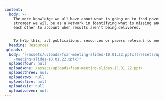 ```yaml
---
content:
  body: >-
    The more knowledge we all have about what is going on to food poverty, the
    stronger we will be as a Network in identifying what is missing and holding
    each other to account when results aren’t being delivered.


    To help this, all publications, resources or papers relevant to ending food poverty in Greater Manchester will be published here. If you think anything is missing, contact us at info@gmfsan.net
  heading: Resources
uploads:
  body: "[/assets/uploads/fsan-meeting-slides-10.01.22.pptx](/assets/uploads/fsan\
    -meeting-slides-10.01.22.pptx)"
  uploadsfour: null
  uploadsone: /assets/uploads/fsan-meeting-slides-10.01.22.pptx
  uploadsthree: null
  uploadstwo: null
  uploadsfive: null
  uploadssix: null
  uploadsseven: null
---
```

